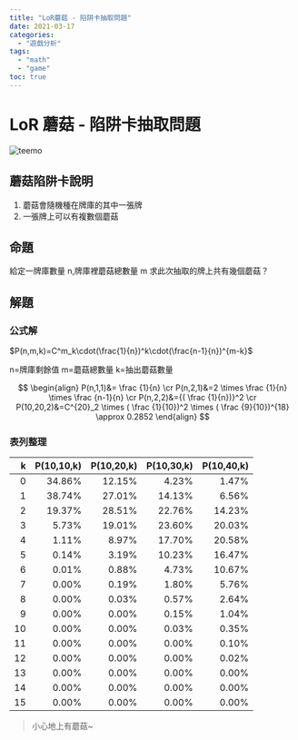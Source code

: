 ```yaml
---
title: "LoR蘑菇 - 陷阱卡抽取問題"
date: 2021-03-17
categories:
  - "遊戲分析"
tags:
  - "math"
  - "game"
toc: true
---
```


# LoR 蘑菇 - 陷阱卡抽取問題

![teemo](/imgs/2021/2021-03-17/Teemo_0.jpg "LoR提摩蘑菇展示")

## 蘑菇陷阱卡說明

1. 蘑菇會隨機種在牌庫的其中一張牌
2. 一張牌上可以有複數個蘑菇

## 命題

給定一牌庫數量 n,牌庫裡蘑菇總數量 m
求此次抽取的牌上共有幾個蘑菇？

<!--more-->

## 解題

### 公式解

$P(n,m,k)=C^m_k\cdot(\frac{1}{n})^k\cdot(\frac{n-1}{n})^{m-k}$

n=牌庫剩餘值
m=蘑菇總數量
k=抽出蘑菇數量

$$
\begin{align}
P(n,1,1)&= \frac {1}{n}  \cr
P(n,2,1)&=2 \times  \frac {1}{n} \times  \frac {n-1}{n}  \cr
P(n,2,2)&={( \frac {1}{n})}^2  \cr
P(10,20,2)&=C^{20}_2 \times ( \frac {1}{10})^2 \times ( \frac {9}{10})^{18}  \approx 0.2852
\end{align}
$$

### 表列整理

|   k | P(10,10,k) | P(10,20,k) | P(10,30,k) | P(10,40,k) |
| --: | ---------: | ---------: | ---------: | ---------: |
|   0 |     34.86% |     12.15% |      4.23% |      1.47% |
|   1 |     38.74% |     27.01% |     14.13% |      6.56% |
|   2 |     19.37% |     28.51% |     22.76% |     14.23% |
|   3 |      5.73% |     19.01% |     23.60% |     20.03% |
|   4 |      1.11% |      8.97% |     17.70% |     20.58% |
|   5 |      0.14% |      3.19% |     10.23% |     16.47% |
|   6 |      0.01% |      0.88% |      4.73% |     10.67% |
|   7 |      0.00% |      0.19% |      1.80% |      5.76% |
|   8 |      0.00% |      0.03% |      0.57% |      2.64% |
|   9 |      0.00% |      0.00% |      0.15% |      1.04% |
|  10 |      0.00% |      0.00% |      0.03% |      0.35% |
|  11 |      0.00% |      0.00% |      0.00% |      0.10% |
|  12 |      0.00% |      0.00% |      0.00% |      0.02% |
|  13 |      0.00% |      0.00% |      0.00% |      0.00% |
|  14 |      0.00% |      0.00% |      0.00% |      0.00% |
|  15 |      0.00% |      0.00% |      0.00% |      0.00% |

> 小心地上有蘑菇~
